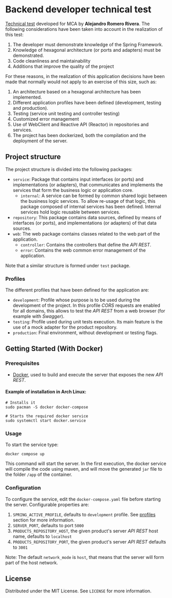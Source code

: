 # Backend developer technical test
[Technical test](https://github.com/dalogax/backendDevTest) developed for MCA by __Alejandro Romero Rivera__. The following considerations have been taken into account in the realization of this test:
  1. The developer must demonstrate knowledge of the Spring Framework.
  2. Knowledge of hexagonal architecture (or ports and adapters) must be demonstrated.
  3. Code cleanliness and maintainability
  4. Additions that improve the quality of the project

For these reasons, in the realization of this application decisions have been made that normally would not apply to an exercise of this size, such as:
  1. An architecture based on a hexagonal architecture has been implemented.
  2. Different application profiles have been defined (development, testing and production).
  3. Testing (service unit testing and controller testing)  
  4. Customized error management
  5. Use of WebClient and Reactive API (Reactor) in repositories and services.
  6. The project has been dockerized, both the compilation and the deployment of the server.

## Project structure
The project structure is divided into the following packages:
  - `service`: Package that contains input interfaces (or ports) and implementations (or adapters), that communicates and implements the services that form the business logic or application core.
    - `internal`: A service can be formed by common shared logic between the business logic services. To allow re-usage of that logic, this package composed of internal services has been defined. Internal services hold logic reusable between services.
  - `repository`: This package contains data sources, defined by means of interfaces (or ports), and implementations (or adapters) of that data sources.
  - `web`: The web package contains classes related to the web part of the application. 
    - `controller`: Contains the controllers that define the _API REST_. 
    - `error`: Contains the web common error management of the application.

Note that a similar structure is formed under `test` package.

### Profiles
The different profiles that have been defined for the application are:
- `development`: Profile whose purpose is to be used during the development of the project.
  In this profile _CORS_ requests are enabled for all domains, this allows to test the _API REST_ from a web browser (for example with _Swagger_).
- `testing`: Profile used during unit tests execution. Its main feature is the use of a mock adapter for the product repository.
- `production`: Final environment, without development or testing flags. 

## Getting Started (With Docker)

### Prerequisites
  - [Docker](https://www.docker.com/), used to build and execute the server that exposes the new _API REST_.
#### Example of installation in Arch Linux:
```shell
# Installs it
sudo pacman -S docker docker-compose

# Starts the required docker service
sudo systemctl start docker.service
```

### Usage
To start the service type:
```shell
docker compose up
```
This command will start the server. In the first execution, 
the docker service will compile the code using maven, 
and will move the generated `jar` file to the folder `/app` of the container.

### Configuration
To configure the service, edit the `docker-compose.yaml` file before starting the server. Configurable properties are:
1. `SPRING_ACTIVE_PROFILE`, defaults to `development` profile. See [profiles](#profiles) section for more information. 
2. `SERVER_PORT`, defaults to port `5000`
3. `PRODUCTS_REPOSITORY_HOST`, the given product's server _API REST_ host name, defaults to `localhost`
4. `PRODUCTS_REPOSITORY_PORT`, the given product's server _API REST_ defaults to `3001`

Note: The default `network_mode` is `host`, that means that the server will form part of the host network.

## License
Distributed under the MIT License. See `LICENSE` for more information.